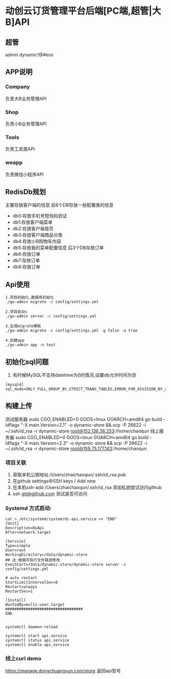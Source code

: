 # 动创云订货管理平台后端[PC端,超管|大B]API
## 超管
admin
dynamic!@#eos

## APP说明
### Company
负责大B业务管理API
### Shop
负责小B业务管理API
### Tools
负责工具类API
### weapp
负责微信小程序API
## RedisDb规划
主要存放客户端的信息
前6个DB存放一些配置类的信息
* db0:存放手机号短信码验证
* db1:存放客户端菜单
* db2:存放客户端首页
* db3:存放客户端商品分类
* db4:存放小B购物车内容
* db5:存放我的菜单配置信息
后3个DB存放订单
* db6:存放订单
* db7:存放订单
* db8:存放订单
## Api使用
```shell
1.项目初始化,数据库初始化
./go-admin migrate -c config/settings.yml

2.项目启动s
./go-admin server -c config/settings.yml

3.生成migrate模板
./go-admin migrate -c config/settings.yml -g false -a true

4.创建app
./go-admin app -n test

```
## 初始化sql问题
1. 有时候MySQL不支持datetime为0的情况,设置db允许时间为空
```shell
[mysqld]
sql_mode=ONLY_FULL_GROUP_BY,STRICT_TRANS_TABLES,ERROR_FOR_DIVISION_BY_ZERO,NO_ENGINE_SUBSTITUTION

```
## 构建上传
测试服务器
sudo CGO_ENABLED=0 GOOS=linux GOARCH=amd64 go build -ldflags "-X main.Version=2.1"  -o dynamic-store  && scp -P 26622 -i ~/.ssh/id_rsa -r dynamic-store root@152.136.36.253:/home/chaoqun
线上服务器
sudo CGO_ENABLED=0 GOOS=linux GOARCH=amd64 go build -ldflags "-X main.Version=2.3"  -o dynamic-store  && scp -P 26622 -i ~/.ssh/id_rsa -r dynamic-store root@159.75.177.143:/home/chaoqun
### 项目关联
1. 获取本机公钥地址:/Users/zhaichaoqun/.ssh/id_rsa.pub
2. 在github settings中SSH keys / Add new
3. 在本机ssh-add /Users/zhaichaoqun/.ssh/id_rsa 添加私钥尝试访问github
4.  ssh git@github.com 测试是否可访问
### Systemd 方式启动:
```shell
cat > /etc/systemd/system/dc-api.service << "END"
[Unit]
Description=DyApi
After=network.target

[Service]
Type=simple
User=root
WorkingDirectory=/data/dynamic-store
## 注:根据可执行文件路径修改
ExecStart=/data/dynamic-store/dynamic-store server -c config/settings.yml

# auto restart
StartLimitIntervalSec=0
Restart=always
RestartSec=1

[Install]
WantedBy=multi-user.target
##################################
END


systemctl daemon-reload

systemctl start api.service
systemctl status api.service
systemctl enable api.service

```

### 线上curl demo
https://manage.dongchuangyun.com/store
返回api型号 